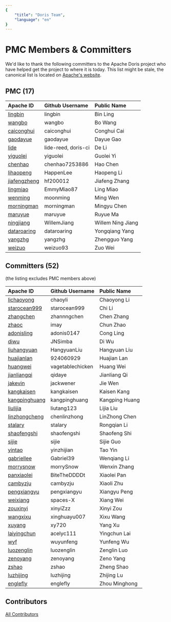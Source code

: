 ```yaml
---
{
    "title": "Doris Team",
    "language": "en"
}
---
```


<!-- 
Licensed to the Apache Software Foundation (ASF) under one
or more contributor license agreements.  See the NOTICE file
distributed with this work for additional information
regarding copyright ownership.  The ASF licenses this file
to you under the Apache License, Version 2.0 (the
"License"); you may not use this file except in compliance
with the License.  You may obtain a copy of the License at

  http://www.apache.org/licenses/LICENSE-2.0

Unless required by applicable law or agreed to in writing,
software distributed under the License is distributed on an
"AS IS" BASIS, WITHOUT WARRANTIES OR CONDITIONS OF ANY
KIND, either express or implied.  See the License for the
specific language governing permissions and limitations
under the License.
-->

# PMC Members & Committers

We'd like to thank the following committers to the Apache Doris project who have helped get the project to where it is today. This list might be stale, the canonical list is located on [Apache's website](https://people.apache.org/committers-by-project.html#doris).

## PMC (17)

| Apache ID                                                    | Github Username       | Public Name        |
| :----------------------------------------------------------- | :------------------ | :------------ |
| [lingbin](https://people.apache.org/committer-index.html#lingbin) | lingbin             | Bin Ling      |
| [wangbo](https://people.apache.org/committer-index.html#wangbo) | wangbo              | Bo Wang       |
| [caiconghui](https://people.apache.org/committer-index.html#caiconghui) | caiconghui          | Conghui Cai   |
| [gaodayue](https://people.apache.org/committer-index.html#gaodayue) | gaodayue            | Dayue Gao     |
| [lide](https://people.apache.org/committer-index.html#lide)  | lide-reed, doris-ci | De Li         |
| [yiguolei](https://people.apache.org/committer-index.html#yiguolei) | yiguolei         | Guolei Yi      |
| [chenhao](https://people.apache.org/committer-index.html#chenhao) | chenhao7253886      | Hao Chen      |
| [lihaopeng](https://people.apache.org/committer-index.html#lihaopeng) | HappenLee           | Haopeng Li    |
| [jiafengzheng](https://people.apache.org/committer-index.html#jiafengzheng) | hf200012            | Jiafeng Zhang |
| [lingmiao](https://people.apache.org/committer-index.html#lingmiao) | EmmyMiao87          | Ling Miao     |
| [wenming](https://people.apache.org/committer-index.html#wenming) | moonming      | Ming Wen          |
| [morningman](https://people.apache.org/committer-index.html#morningman) | morningman          | Mingyu Chen   |
| [maruyue](https://people.apache.org/committer-index.html#maruyue) | maruyue                    | Ruyue Ma      |
| [ningjiang](https://people.apache.org/committer-index.html#ningjiang) | WillemJiang   | Willem Ning Jiang |
| [dataroaring](https://people.apache.org/committer-index.html#dataroaring) | dataroaring | Yongqiang Yang   |
| [yangzhg](https://people.apache.org/committer-index.html#yangzhg) | yangzhg             | Zhengguo Yang |
| [weizuo](https://people.apache.org/committer-index.html#weizuo) | weizuo93            | Zuo Wei       |

## Committers (52)

(the listing excludes PMC members above)

| Apache ID                                                    | Github Username    | Public Name         |
| :----------------------------------------------------------- | :--------------- | :------------- |
| [lichaoyong](https://people.apache.org/committer-index.html#lichaoyong) | chaoyli             | Chaoyong Li   |
| [starocean999](https://people.apache.org/committer-index.html#starocean999)    | starocean999 | Chi Li |
| [zhangchen](https://people.apache.org/committer-index.html#zhangchen) | zhannngchen                | Chen Zhang     |
| [zhaoc](https://people.apache.org/committer-index.html#zhaoc) | imay                | Chun Zhao     |
| [adonisling](https://people.apache.org/committer-index.html#adonisling) | adonis0147             | Cong Ling   |
| [diwu](https://people.apache.org/committer-index.html#diwu)  | JNSimba          | Di Wu          |
| [liuhangyuan](https://people.apache.org/committer-index.html#liuhangyuan) | HangyuanLiu         | Hangyuan Liu  |
| [huajianlan](https://people.apache.org/committer-index.html#huajianlan) | 924060929        | Huajian Lan    |
| [huangwei](https://people.apache.org/committer-index.html#huangwei) | vagetablechicken | Huang Wei      |
| [jianliangqi](https://people.apache.org/committer-index.html#jianliangqi) | qidaye           | Jianliang Qi   |
| [jakevin](https://people.apache.org/committer-index.html#jakevin)    | jackwener | Jie Wen |
| [kangkaisen](https://people.apache.org/committer-index.html#kangkaisen) | kangkaisen          | Kaisen Kang   |
| [kangpinghuang](https://people.apache.org/committer-index.html#kangpinghuang) | kangpinghuang    | Kangping Huang |
| [liulijia](https://people.apache.org/committer-index.html#liulijia) | liutang123       | Lijia Liu      |
| [linzhongcheng](https://people.apache.org/committer-index.html#linzhongcheng) | chenlinzhong       | LinZhong Chen      |
| [stalary](https://people.apache.org/committer-index.html#stalary)    | stalary | Rongqian Li |
| [shaofengshi](https://people.apache.org/committer-index.html#shaofengshi) | shaofengshi     | Shaofeng Shi     |
| [sijie](https://people.apache.org/committer-index.html#sijie) | sijie               | Sijie Guo     |
| [yintao](https://people.apache.org/committer-index.html#yintao) | yinzhijian               | Tao Yin    |
| [gabriellee](https://people.apache.org/committer-index.html#gabriellee)    | Gabriel39 | Wenqiang Li |
| [morrysnow](https://people.apache.org/committer-index.html#morrysnow)    | morrySnow  | Wenxin Zhang |
| [panxiaolei](https://people.apache.org/committer-index.html#panxiaolei) | BiteTheDDDDt       | Xiaolei Pan      |
| [cambyzju](https://people.apache.org/committer-index.html#cambyzju)    | cambyzju | Xiaoli Zhu  |
| [pengxiangyu](https://people.apache.org/committer-index.html#pengxiangyu)    | pengxiangyu | Xiangyu Peng |
| [weixiang](https://people.apache.org/committer-index.html#weixiang) | spaces-X            | Xiang Wei     |
| [zouxinyi](https://people.apache.org/committer-index.html#zouxinyi) | xinyiZzz               | Xinyi Zou     |
| [wangxixu](https://people.apache.org/committer-index.html#wangxixu) | xinghuayu007     | Xixu Wang      |
| [xuyang](https://people.apache.org/committer-index.html#xuyang) | xy720            | Yang Xu        |
| [laiyingchun](https://people.apache.org/committer-index.html#laiyingchun) | acelyc111        | Yingchun Lai   |
| [wyf](https://people.apache.org/committer-index.html#wyf)    | wuyunfeng        | Yunfeng Wu     |
| [luozenglin](https://people.apache.org/committer-index.html#luozenglin)    | luozenglin | Zenglin Luo |
| [zenoyang](https://people.apache.org/committer-index.html#zenoyang)    | zenoyang  | Zeno Yang     |
| [zshao](https://people.apache.org/committer-index.html#zshao)    | zshao | Zheng Shao |
| [luzhijing](https://people.apache.org/committer-index.html#luzhijing)    | luzhijing | Zhijing Lu |
| [englefly](https://people.apache.org/committer-index.html#englefly)    | englefly | Zhou Minghong |

## Contributors

[All Contributors](https://github.com/apache/doris/graphs/contributors)
